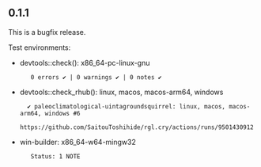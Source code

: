 ## 0.1.1

This is a bugfix release.


Test environments:


* devtools::check(): x86_64-pc-linux-gnu

         0 errors ✔ | 0 warnings ✔ | 0 notes ✔


* devtools::check_rhub(): linux, macos, macos-arm64, windows

        ✔ paleoclimatological-uintagroundsquirrel: linux, macos, macos-arm64, windows #6
        https://github.com/SaitouToshihide/rgl.cry/actions/runs/9501430912


* win-builder: x86_64-w64-mingw32

         Status: 1 NOTE
